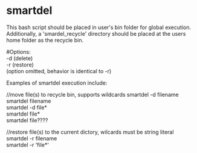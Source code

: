 smartdel
========

This bash script should be placed in user's bin folder for global execution. <br>
Additionally, a 'smardel_recycle' directory should be placed at the users home folder as the recycle bin. <br>

#Options: <br> 
-d (delete) <br>
-r (restore) <br>
(option omitted, behavior is identical to -r) <br>

Examples of smartdel execution include: 

//move file(s) to recycle bin, supports wildcards
smartdel -d filename <br>
smartdel filename <br>
smartdel -d file* <br>
smartdel file* <br>
smartdel file???? <br>

//restore file(s) to the current dictory, wilcards must be string literal 
smartdel -r filename <br>
smartdel -r 'file*' <br>


